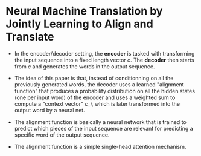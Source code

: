 # Neural Machine Translation by Jointly Learning to Align and Translate

* In the encoder/decoder setting, the **encoder** is tasked with transforming the input sequence into a fixed length vector *c*.
 The **decoder** then starts from *c* and generates the words in the output sequence.

* The idea of this paper is that, instead of conditionning on all the previously generated words, the decoder uses a learned "alignment function" that produces a probability distribution on all the hidden states (one per input word) of the encoder and uses a weighted sum to compute a "context vector" *c_i*, which is later transformed into the output word by a neural net.

* The alignment function is basically a neural network that is trained to predict which pieces of the input sequence are relevant for predicting a specific word of the output sequence.

* The alignment function is a simple single-head attention mechanism.
